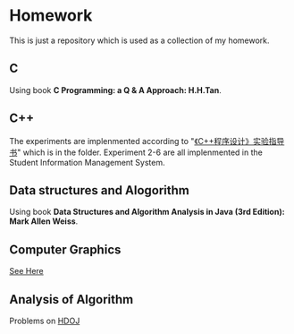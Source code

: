# Homework

This is just a repository which is used as a collection of my homework. 

## C

Using book **C Programming: a Q & A Approach: H.H.Tan**. 

## C++

The experiments are implenmented according to "[《C++程序设计》实验指导书](https://github.com/ZingLix/Homework/blob/master/C%2B%2B/%E3%80%8AC%2B%2B%E7%A8%8B%E5%BA%8F%E8%AE%BE%E8%AE%A1%E3%80%8B%E5%AE%9E%E9%AA%8C%E6%8C%87%E5%AF%BC%E4%B9%A6_new.doc)" which is in the folder. Experiment 2-6 are all implenmented in the Student Information Management System.

## Data structures and Alogorithm

Using book **Data Structures and Algorithm Analysis in Java (3rd Edition): Mark Allen Weiss**.

## Computer Graphics

[See Here](https://github.com/ZingLix/Homework/blob/master/Computer%20Graphics/Readme.md)

## Analysis of Algorithm

Problems on [HDOJ](acm.hdu.edu.cn)